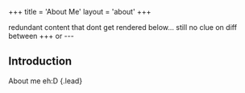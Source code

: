 +++
title = 'About Me'
layout = 'about'
+++

redundant content that dont get rendered below...
still no clue on diff between +++ or ---
## Introduction

About me eh:D
{.lead}
